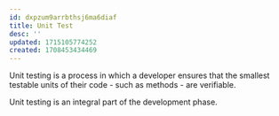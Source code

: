 ```yaml
---
id: dxpzum9arrbthsj6ma6diaf
title: Unit Test
desc: ''
updated: 1715105774252
created: 1708453434469
---
```



Unit testing is a process in which a developer ensures that the smallest testable units of their code - such as methods - are verifiable.

Unit testing is an integral part of the development phase.
